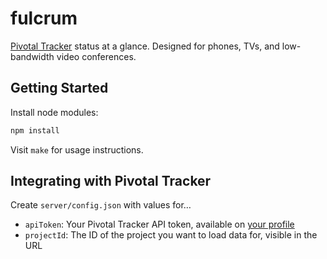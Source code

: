 fulcrum
=======

[Pivotal Tracker](http://www.pivotaltracker.com/) status at a glance. Designed for phones, TVs, and low-bandwidth video conferences.


Getting Started
---------------

Install node modules:

```bash
npm install
```

Visit `make` for usage instructions.


Integrating with Pivotal Tracker
--------------------------------

Create `server/config.json` with values for…

* `apiToken`: Your Pivotal Tracker API token, available on [your profile](https://www.pivotaltracker.com/profile)
* `projectId`: The ID of the project you want to load data for, visible in the URL

